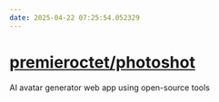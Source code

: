 ```yaml
---
date: 2025-04-22 07:25:54.052329
---
```


# [premieroctet/photoshot](https://github.com/premieroctet/photoshot)

AI avatar generator web app using open-source tools